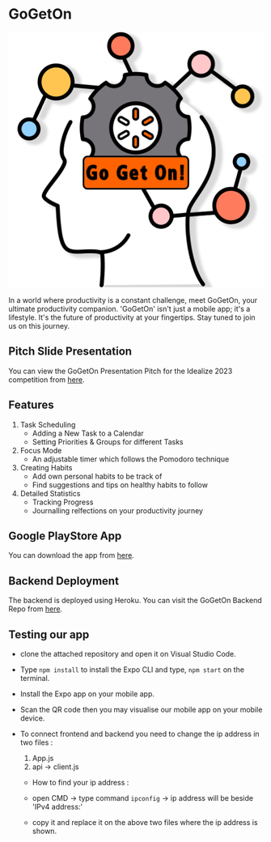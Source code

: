 # GoGetOn
<p align="center">
<!-- ![App Logo](https://github.com/Vgr20/DOit/blob/master/assets/GGOFINAL.png) -->
     <img src="https://github.com/Vgr20/DOit/blob/master/assets/GGOFINAL.png"/>
</p>

In a world where productivity is a constant challenge, meet GoGetOn, your ultimate productivity companion.
'GoGetOn' isn't just a mobile app; it's a lifestyle. It's the future of productivity at your fingertips. Stay tuned to join us on this journey.

## Pitch Slide Presentation

You can view the GoGetOn Presentation Pitch for the Idealize 2023 competition from [here](https://www.canva.com/design/DAFuhPcd8f0/hsN-GSpzrVOnE8CvRpoxnw/view?utm_content=DAFuhPcd8f0&utm_campaign=designshare&utm_medium=link&utm_source=publishsharelink).

## Features
1. Task Scheduling
    - Adding a New Task to a Calendar
    - Setting Priorities & Groups for different Tasks 
2. Focus Mode
    - An adjustable timer which follows the Pomodoro technique
3. Creating Habits
    - Add own personal habits to be track of
    - Find suggestions and tips on healthy habits to follow
4. Detailed Statistics
    - Tracking Progress 
    - Journalling relfections on your productivity journey

## Google PlayStore App

You can download the app from [here](https://play.google.com/store/apps/details?id=com.saeedha.DOit).

## Backend Deployment

The backend is deployed using Heroku. You can visit the GoGetOn Backend Repo from [here](https://github.com/Amrithshagar/GoGetOn-Backend).

## Testing our app
- clone the attached repository and open it on Visual Studio Code.
- Type ```npm install``` to install the Expo CLI and type, ```npm start``` on the terminal.
- Install the Expo app on your mobile app.
- Scan the QR code then you may visualise our mobile app on your mobile device.

- To connect frontend and backend you need to change the ip address in two files :
    1. App.js
    2. api -> client.js

    - How to find your ip address :
    - open CMD -> type command ```ipconfig``` -> ip address will be beside 'IPv4 address:'

    - copy it and replace it on the above two files where the ip address is shown.
